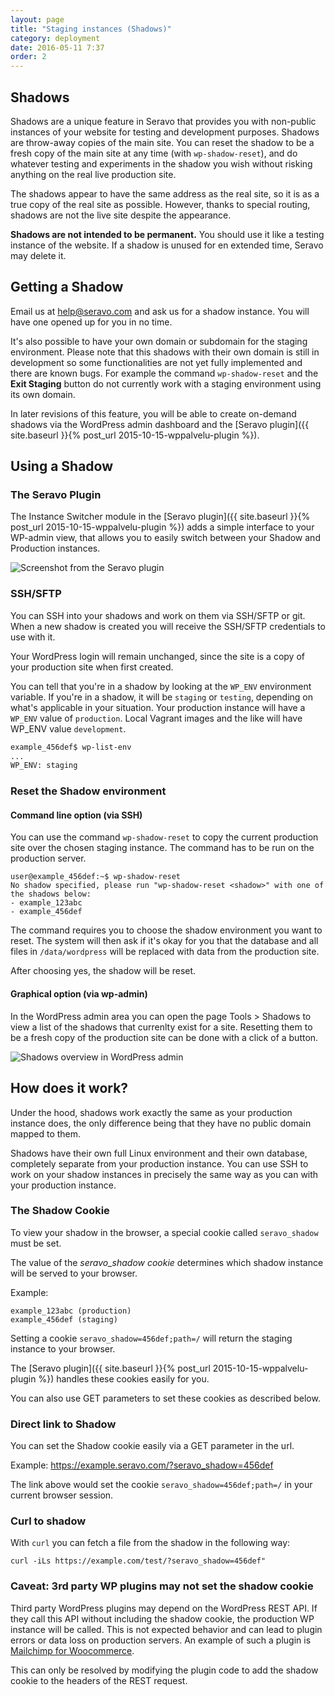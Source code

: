 ```yaml
---
layout: page
title: "Staging instances (Shadows)"
category: deployment
date: 2016-05-11 7:37
order: 2
---
```


## Shadows

Shadows are a unique feature in Seravo that provides you with non-public instances of your website for testing and development purposes. Shadows are throw-away copies of the main site. You can reset the shadow to be a fresh copy of the main site at any time (with `wp-shadow-reset`), and do whatever testing and experiments in the shadow you wish without risking anything on the real live production site.

The shadows appear to have the same address as the real site, so it is as a true copy of the real site as possible. However, thanks to special routing, shadows are not the live site despite the appearance.

**Shadows are not intended to be permanent.** You should use it like a testing instance of the website. If a shadow is unused for en extended time, Seravo may delete it.


## Getting a Shadow

Email us at [help@seravo.com](mailto:help@seravo.com) and ask us for a shadow instance. You will have one opened up for you in no time.

It's also possible to have your own domain or subdomain for the staging environment. Please note that this shadows with their own domain is still in development so some functionalities are not yet fully implemented and there are known bugs. For example the command `wp-shadow-reset` and the **Exit Staging** button do not currently work with a staging environment using its own domain.

In later revisions of this feature, you will be able to create on-demand shadows via the WordPress admin dashboard and the [Seravo plugin]({{ site.baseurl }}{% post_url 2015-10-15-wppalvelu-plugin %}).

## Using a Shadow

### The Seravo Plugin

The Instance Switcher module in the [Seravo plugin]({{ site.baseurl }}{% post_url 2015-10-15-wppalvelu-plugin %}) adds a simple interface to your WP-admin view, that allows you to easily switch between your Shadow and Production instances.

![Screenshot from the Seravo plugin]({{site.baseurl}}/images/instance-switcher.png)

### SSH/SFTP

You can SSH into your shadows and work on them via SSH/SFTP or git. When a new shadow is created you will receive the SSH/SFTP credentials to use with it.

Your WordPress login will remain unchanged, since the site is a copy of your production site when first created.

You can tell that you're in a shadow by looking at the `WP_ENV` environment variable. If you're in a shadow, it will be `staging` or `testing`, depending on what's applicable in your situation. Your production instance will have a `WP_ENV` value of `production`. Local Vagrant images and the like will have WP_ENV value `development`.

```bash
example_456def$ wp-list-env
...
WP_ENV: staging
```

### Reset the Shadow environment

#### Command line option (via SSH)

You can use the command `wp-shadow-reset` to copy the current production site over the chosen staging instance. The command has to be run on the production server.

```
user@example_456def:~$ wp-shadow-reset
No shadow specified, please run "wp-shadow-reset <shadow>" with one of the shadows below:
- example_123abc
- example_456def
```

The command requires you to choose the shadow environment you want to reset. The system will then ask if it's okay for you that the database and all files in `/data/wordpress` will be replaced with data from the production site.

After choosing yes, the shadow will be reset.

#### Graphical option (via wp-admin)

In the WordPress admin area you can open the page Tools &gt; Shadows to view a list of the shadows that currenlty exist for a site. Resetting them to be a fresh copy of the production site can be done with a click of a button.

![Shadows overview in WordPress admin]({{site.baseurl}}/images/shadows-list.png)


## How does it work?

Under the hood, shadows work exactly the same as your production instance does, the only difference being that they have no public domain mapped to them.

Shadows have their own full Linux environment and their own database, completely separate from your production instance. You can use SSH to work on your shadow instances in precisely the same way as you can with your production instance.

### The Shadow Cookie

To view your shadow in the browser, a special cookie called `seravo_shadow` must be set.

The value of the *seravo_shadow cookie* determines which shadow instance will be served to your browser.

Example:

```
example_123abc (production)
example_456def (staging)
```

Setting a cookie `seravo_shadow=456def;path=/` will return the staging instance to your browser.

The [Seravo plugin]({{ site.baseurl }}{% post_url 2015-10-15-wppalvelu-plugin %}) handles these cookies easily for you.

You can also use GET parameters to set these cookies as described below.

### Direct link to Shadow

You can set the Shadow cookie easily via a GET parameter in the url.

Example: https://example.seravo.com/?seravo_shadow=456def

The link above would set the cookie `seravo_shadow=456def;path=/` in your current browser session.

### Curl to shadow

With `curl` you can fetch a file from the shadow in the following way:

```
curl -iLs https://example.com/test/?seravo_shadow=456def"
```

### Caveat: 3rd party WP plugins may not set the shadow cookie

Third party WordPress plugins may depend on the WordPress REST API. If they call this API without including the shadow cookie, the production WP instance will be called. This is not expected behavior and can lead to plugin errors or data loss on production servers. An example of such a plugin is [Mailchimp for Woocommerce](https://wordpress.org/plugins/mailchimp-for-woocommerce/).

This can only be resolved by modifying the plugin code to add the shadow cookie to the headers of the REST request.
